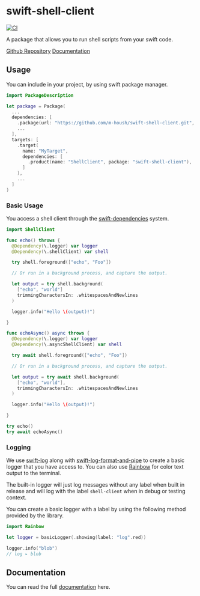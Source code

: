 # swift-shell-client

[![CI](https://github.com/m-housh/swift-shell-client/actions/workflows/ci.yml/badge.svg)](https://github.com/m-housh/swift-shell-client/actions/workflows/ci.yml)

A package that allows you to run shell scripts from your
swift code.

[Github Repository](https://github.com/m-housh/swift-shell-client)
[Documentation](https://m-housh.github.io/swift-shell-client/documentation/shellclient)

## Usage

You can include in your project, by using swift package manager.

```swift
import PackageDescription

let package = Package(
  ...
  dependencies: [
    .package(url: "https://github.com/m-housh/swift-shell-client.git", from: "0.1.0"),
    ...
  ],
  targets: [
    .target(
      name: "MyTarget",
      dependencies: [
        .product(name: "ShellClient", package: "swift-shell-client"),
      ]
    ),
    ...
  ]
)
```

### Basic Usage

You access a shell client through the 
[swift-dependencies](https://github.com/pointfreeco/swift-dependencies) system.  

```swift
import ShellClient

func echo() throws {
  @Dependency(\.logger) var logger
  @Dependency(\.shellClient) var shell

  try shell.foreground(["echo", "Foo"])

  // Or run in a background process, and capture the output.

  let output = try shell.background(
    ["echo", "world"]
    trimmingCharactersIn: .whitespacesAndNewlines
  )

  logger.info("Hello \(output)!")

}

func echoAsync() async throws {
  @Dependency(\.logger) var logger
  @Dependency(\.asyncShellClient) var shell

  try await shell.foreground(["echo", "Foo"])

  // Or run in a background process, and capture the output.

  let output = try await shell.background(
    ["echo", "world"],
    trimmingCharactersIn: .whitespacesAndNewlines
  )

  logger.info("Hello \(output)!")

}

try echo()
try await echoAsync()

```

### Logging

We use [swift-log](https://github.com/apple/swift-log) along with
[swift-log-format-and-pipe](https://github.com/adorkable/swift-log-format-and-pipe.git) to create
a basic logger that you have access to.  You can also use 
[Rainbow](https://github.com/onevcat/Rainbow) for color text output to the terminal.

The built-in logger will just log messages without any label when built in release and will 
log with the label `shell-client` when in debug or testing context.

You can create a basic logger with a label by using the following method provided by the
library.

```swift
import Rainbow

let logger = basicLogger(.showing(label: "log".red))

logger.info("blob")
// log ▸ blob
```

## Documentation

You can read the full [documentation](https://m-housh.github.io/swift-shell-client/documentation/shellclient)
here.
